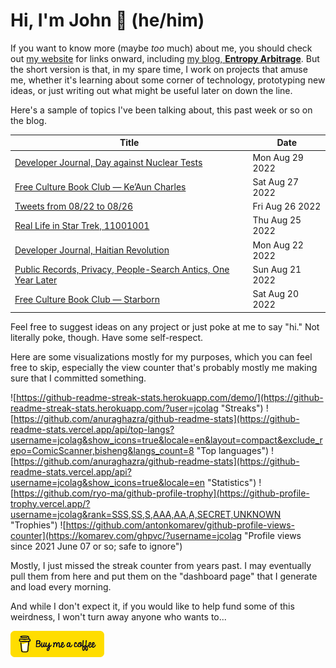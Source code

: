 # Hi, I'm John 👋 (he/him)

If you want to know more (maybe *too* much) about me, you should check out [my website](https://john.colagioia.net/) for links onward, including [my blog, **Entropy Arbitrage**](https://john.colagioia.net/blog).  But the short version is that, in my spare time, I work on projects that amuse me, whether it's learning about some corner of technology, prototyping new ideas, or just writing out what might be useful later on down the line.

Here's a sample of topics I've been talking about, this past week or so on the blog.

|Title|Date|
|-----|-------|
|[Developer Journal, Day against Nuclear Tests](https://john.colagioia.net/blog/2022/08/29/nuclear.html)|Mon Aug 29 2022|
|[Free Culture Book Club — Ke’Aun Charles](https://john.colagioia.net/blog/2022/08/27/charles.html)|Sat Aug 27 2022|
|[Tweets from 08/22 to 08/26](https://john.colagioia.net/blog/2022/08/26/week.html)|Fri Aug 26 2022|
|[Real Life in Star Trek, 11001001](https://john.colagioia.net/blog/2022/08/25/11001001.html)|Thu Aug 25 2022|
|[Developer Journal, Haitian Revolution](https://john.colagioia.net/blog/2022/08/22/haiti.html)|Mon Aug 22 2022|
|[Public Records, Privacy, People-Search Antics, One Year Later](https://john.colagioia.net/blog/2022/08/21/records-2.html)|Sun Aug 21 2022|
|[Free Culture Book Club — Starborn](https://john.colagioia.net/blog/2022/08/20/starborn.html)|Sat Aug 20 2022|

Feel free to suggest ideas on any project or just poke at me to say "hi." Not literally poke, though. Have some self-respect.

Here are some visualizations mostly for my purposes, which you can feel free to skip, especially the view counter that's probably mostly me making sure that I committed something.

![https://github-readme-streak-stats.herokuapp.com/demo/](https://github-readme-streak-stats.herokuapp.com/?user=jcolag "Streaks")
![https://github.com/anuraghazra/github-readme-stats](https://github-readme-stats.vercel.app/api/top-langs?username=jcolag&show_icons=true&locale=en&layout=compact&exclude_repo=ComicScanner,bisheng&langs_count=8 "Top languages")
![https://github.com/anuraghazra/github-readme-stats](https://github-readme-stats.vercel.app/api?username=jcolag&show_icons=true&locale=en "Statistics")
![https://github.com/ryo-ma/github-profile-trophy](https://github-profile-trophy.vercel.app/?username=jcolag&rank=SSS,SS,S,AAA,AA,A,SECRET,UNKNOWN "Trophies")
![https://github.com/antonkomarev/github-profile-views-counter](https://komarev.com/ghpvc/?username=jcolag "Profile views since 2021 June 07 or so; safe to ignore")

Mostly, I just missed the streak counter from years past.  I may eventually pull them from here and put them on the "dashboard page" that I generate and load every morning.

And while I don't expect it, if you would like to help fund some of this weirdness, I won't turn away anyone who wants to...

[<img src="images/default-yellow.png" alt="Buy Me a Coffee" width="150px"/>](https://www.buymeacoffee.com/jcolag)
